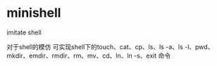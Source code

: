 # minishell
imitate shell

对于shell的模仿
可实现shell下的touch、cat、cp、ls、ls -a、ls -l、pwd、mkdir、emdir、rmdir、rm、mv、cd、ln、ln -s、exit 命令
